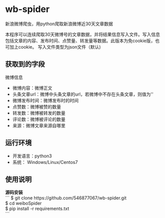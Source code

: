 # wb-spider

新浪微博爬虫，用python爬取新浪微博近30天文章数据

本程序可以连续爬取30天微博号的文章数据，并将结果信息写入文件。写入信息包括文章的内容、发布时间、点赞量、转发量等数据。此版本为免cookie版，也可加上cookie。
写入文件类型为json文件（默认)
<h2>获取到的字段</h2>
微博信息
<ul>
<li>微博内容：微博正文</li>
<li>头条文章url：微博中头条文章的url，若微博中不存在头条文章，则值为''</li>
<li>微博发布时间：微博发布时的时间</li>
<li>点赞数：微博被赞的数量</li>
<li>转发数：微博被转发的数量</li>
<li>评论数：微博被评论的数量</li>
<li>来源：微博文章来源自哪里</li>
</ul>
<h2>运行环境</h2>
<ul>
<li>开发语言：python3</li>
<li>系统： Windows/Linux/Centos7</li>
</ul>
<h2>使用说明</h2>
<b>源码安装</b></br>
```
$ git clone https://github.com/546877067/wb-spider.git</br>
$ cd weiboSpider</br>
$ pip install -r requirements.txt</br>
```
